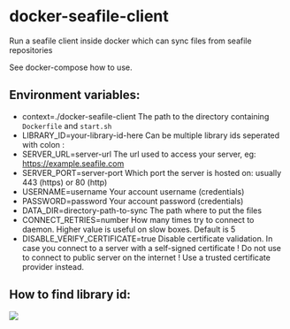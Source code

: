 # docker-seafile-client
Run a seafile client inside docker which can sync files from seafile repositories

See docker-compose how to use.

## Environment variables:
 - context=./docker-seafile-client   The path to the directory containing `Dockerfile` and `start.sh`
 - LIBRARY_ID=your-library-id-here   Can be multiple library ids seperated with colon :
 - SERVER_URL=server-url             The url used to access your server, eg: https://example.seafile.com
 - SERVER_PORT=server-port           Which port the server is hosted on: usually 443 (https) or 80 (http)
 - USERNAME=username                 Your account username (credentials)
 - PASSWORD=password                 Your account password (credentials)
 - DATA_DIR=directory-path-to-sync   The path where to put the files
 - CONNECT_RETRIES=number            How many times try to connect to daemon. Higher value is useful on slow boxes. Default is 5
 - DISABLE_VERIFY_CERTIFICATE=true   Disable certificate validation. In case you connect to a server with a self-signed certificate
                                     ! Do not use to connect to public server on the internet ! Use a trusted certificate provider instead.
## How to find library id:

<img src="imgs/help.png"/>
